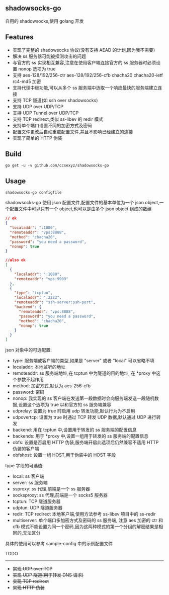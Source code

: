 shadowsocks-go
--------------
自用的 shadowsocks,使用 golang 开发

Features
--------

* 实现了完整的 shadowsocks 协议(没有支持 AEAD 的计划,因为我不需要)  
* 解决 ss 服务器可能被探测攻击的问题  
* 与官方的 ss 实现相互兼容,注意在使用客户端连接官方的 ss 服务器时必须设置 nonop 选项为 true  
* 支持 aes-128/192/256-ctr aes-128/192/256-cfb chacha20 chacha20-ietf rc4-md5 加密  
* 支持代理中继功能,可以从多个 ss 服务端中选取一个响应最快的服务端建立连接  
* 支持 TCP 隧道(如 ssh over shadowsocks)  
* 支持 UDP over UDP/TCP  
* 支持 UDP Tunnel over UDP/TCP  
* 支持 TCP redirect,类似 ss-libev 的 redir 模式  
* 支持单个端口设置不同的加密方式及密码  
* 配置文件更改后自动重载配置文件,并且不影响已经建立的连接  
* 实现了简单的 HTTP 伪装  

Build
-----
``` 
go get -u -v github.com/ccsexyz/shadowsocks-go  
```

Usage
-----
``` 
shadowsocks-go configfile
```

shadowsocks-go 使用 json 配置文件,配置文件的基本单位为一个 json object,一个配置文件中可以只有一个 object,也可以是由多个 json object 组成的数组 
```json
// ok 
{
  "localaddr": ":1080",
  "remoteaddr": "vps:8888",
  "method": "chacha20",
  "password": "you need a password",
  "nonop": true
}
```
```json
//also ok
[
  {
    "localaddr": ":1080",
    "remoteaddr": "vps:9999"
  },
  {
    "type": "tcptun",
    "localaddr": ":2222",
    "remoteaddr": "ssh-server:ssh-port",
    "backend": {
      "remoteaddr": "vps:8888",
      "password": "you need a password",
      "method": "chacha20",
      "nonop": true
    }
  }
]
```

json 对象中的可选配置:
* type: 服务端或客户端的类型,如果是 "server" 或者 "local" 可以省略不填  
* localaddr: 本地监听的地址  
* remoteaddr: ss 服务端地址,在 tcptun 中为隧道的目的地址, 在 *proxy 中这个参数不起作用  
* method: 加密方式,默认为 aes-256-cfb     
* password: 密码  
* nonop: 我实现的 ss 客户端在发送第一段数据时会向服务端发送一段随机数据,设置这个选项为 true 以和官方的 ss 服务端兼容   
* udprelay: 设置为 true 时启用 udp 转发功能,默认行为为不启用  
* udpovertcp: 设置为 true 时通过 TCP 转发 UDP 数据,默认通过 UDP 进行转发  
* backend: 用在 tcptun 中,设置用于转发的 ss 服务端的配置信息  
* backends: 用于 *proxy 中,设置一组用于转发的 ss 服务端的配置信息  
* obfs: 设置是否启用 HTTP 伪装,服务端开启此选项后仍然兼容不适用 HTTP 伪装的客户端    
* obfshost: 设置一组 HOST,用于伪装中的 HOST 字段  

type 字段的可选值:  
* local: ss 客户端
* server: ss 服务端  
* ssproxy: ss 代理,前端是一个 ss 服务器  
* socksproxy: ss 代理,前端是一个 socks5 服务器  
* tcptun: TCP 隧道服务器   
* udptun: UDP 隧道服务器    
* redir: TCP redirect 本地客户端,使用方法参考 ss-libev 项目中的 ss-redir  
* multiserver: 单个端口多加密方式及密码的 ss 服务端, 注意 aes 加密的 ctr 和 cfb 模式不能设置为同一个密码,因为这两种模式的第一个分组的解密结果是相同的,无法区分  

具体的使用可以参考 sample-config 中的示例配置文件  

TODO  
____  

* ~~实现 UDP over TCP~~  
* ~~实现 UDP 隧道(用于转发 DNS 请求)~~  
* ~~实现 TCP redirect~~  
* ~~实现 HTTP 伪装~~